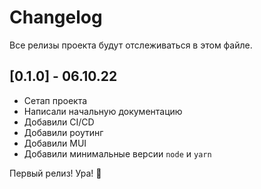 # Changelog

Все релизы проекта будут отслеживаться в этом файле.

## [0.1.0] - 06.10.22
- Сетап проекта
- Написали начальную документацию 
- Добавили CI/CD
- Добавили роутинг 
- Добавили MUI 
- Добавили минимальные версии `node` и `yarn`

Первый релиз! Ура! 🎉